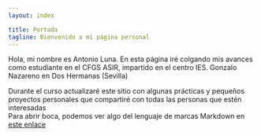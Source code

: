 ```yaml
---
layout: index

title: Portada
tagline: Bienvenido a mi página personal
---
```


Hola, mi nombre es Antonio Luna. En esta página iré colgando mis avances como estudiante en el CFGS ASIR, impartido en el centro IES. Gonzalo Nazareno en Dos Hermanas (Sevilla)


Durante el curso actualizaré este sitio con algunas prácticas y pequeños proyectos personales que compartiré con todas las personas que estén interesadas  
Para abrir boca, podemos ver algo del lenguaje de marcas Markdown en [este enlace](https://antonioluna.github.io/markdown.html)